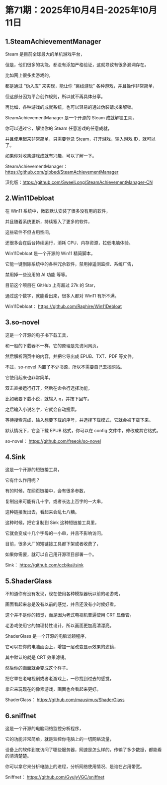 # 第71期：2025年10月4日-2025年10月11日



## 1.SteamAchievementManager


Steam 是目前全球最大的单机游戏平台，

但是，他们很多的功能，都没有添加严格验证，这就导致有很多漏洞存在。

比如网上很多卖游戏的，

都是通过  “伪入库” 来实现，能让你 “离线游玩” 各种游戏，并且操作非常简单，

但这部分因为平台创作规则，所以就不再具体分享。


再比如，各种游戏的成就系统，也可以轻易的通过伪装请求来解锁。


SteamAchievementManager 是一个开源的 Steam 成就解锁工具，

你可以通过它，解锁你的 Steam 任意游戏的任意成就，

并且使用起来非常简单，只需要登录 Steam，打开游戏，输入游戏 ID，就可以了。

如果你对收集游戏成就有兴趣，可以了解一下。


SteamAchievementManager：
https://github.com/gibbed/SteamAchievementManager

汉化版：https://github.com/SweelLong/SteamAchievementManager-CN

## 2.Win11Debloat


在 Win11 系统中，微软默认安装了很多没有用的软件，

并且随着系统更新，持续塞入了更多的软件，

这些软件不但占用空间，

还很多会在后台持续运行，消耗 CPU、内存资源，拉低电脑体验。


Win11Debloat 是一个开源的 Win11 精简脚本，

它能一键删除系统中的各种冗余软件，禁用掉遥测监控、系统广告，

禁用掉一些没用的 AI 功能 等等。

目前这个项目在 GitHub 上有超过 27k 的 Star，

通过这个数字，就能看出来，很多人都对 Win11 有所不满。


Win11Debloat：
https://github.com/Raphire/Win11Debloat

## 3.so-novel


这是一个开源的电子书下载工具，

和一般的下载器不一样，它的原理是先访问网页，

然后解析网页中的内容，并把它导出成 EPUB、TXT、PDF 等文件。


不过，so-novel 内置了不少书源，所以不需要自己去找网站。

它使用起来也非常简单，

双击直接运行打开，然后在命令行选择功能，

比如我要下载小说，就输入 q，并按下回车。

之后输入小说名字，它就会自动搜索。


等待搜索完成，输入想要下载的序号，并选择下载模式，它就会被下载下来。

默认情况下，它会下载 EPUB 格式，你可以在 config 文件中，修改成其它格式。


so-novel：
https://github.com/freeok/so-novel

## 4.Sink

这是一个开源的短链接工具，

它有什么作用呢？

有的时候，在网页链接中，会有很多参数，

复制出来可能有几十字，或者长达上百字的一大串，

这种链接发出去，看起来会乱七八糟。


这种时候，把它复制到 Sink 这种短链接工具里，

它就会变成十几个字母的一小串，并且不影响访问。


目前，很多大厂的短链接工具都下架或者收费了，

如果你需要，就可以自己用开源项目部署一个。

Sink：
https://github.com/ccbikai/sink

## 5.ShaderGlass


不知道你有没有发现，现在使用各种模拟器玩以前的老游戏，

画面看起来总是没有以前的感觉，并且还没有小时候好看。

这个并不是你的错觉，而是因为老式电视机普遍使用 CRT 显像管。

老游戏使用它的物理特性设计，所以画面更加高清漂亮。


ShaderGlass 是一个开源的电脑滤镜程序，

它可以在你的电脑画面上，增加一层改变显示效果的滤镜，

其中默认的就是 CRT 效果滤镜。

然后你的画面就会变成这个样子。

把它罩在老电视剧或者老游戏上，一秒找到过去的感觉，

拿它来玩现在的像素游戏，画面也会看起来更好。


ShaderGlass：
https://github.com/mausimus/ShaderGlass

## 6.sniffnet


这是一个开源的电脑网络监控分析程序，

它的功能非常简单，就是监控你电脑上的一切网络流量，

设备上的软件到底访问了哪些服务器，网速是怎么样的，传输了多少数据，都能看的清清楚楚。

你可以拿它来分析电脑上的进程，分析网络使用情况、是谁在占用带宽。


Sniffnet：
https://github.com/GyulyVGC/sniffnet
